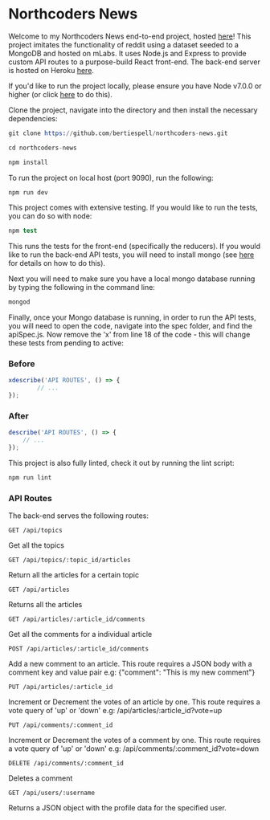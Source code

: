 
# Northcoders News

Welcome to my Northcoders News end-to-end project, hosted [here](http://utopian-dreams.surge.sh/)! This project imitates the functionality of reddit using a dataset seeded to a MongoDB and hosted on mLabs. It uses Node.js and Express to provide custom API routes to a purpose-build React front-end. The back-end server is hosted on Heroku [here](https://pure-plateau-45897.herokuapp.com/api).

If you'd like to run the project locally, please ensure you have Node v7.0.0 or higher (or click [here](https://nodejs.org/en/download/) to do this).

Clone the project, navigate into the directory and then install the necessary dependencies:

```s
git clone https://github.com/bertiespell/northcoders-news.git 

cd northcoders-news

npm install

```

To run the project on local host (port 9090), run the following:

```s
npm run dev

```

This project comes with extensive testing. If you would like to run the tests, you can do so with node:

```s
npm test

```

This runs the tests for the front-end (specifically the reducers). If you would like to run the back-end API tests, you will need to install mongo (see [here](https://www.mongodb.com/download-center#community) for details on how to do this).

Next you will need to make sure you have a local mongo database running by typing the following in the command line:

```s
mongod

```

Finally, once your Mongo database is running, in order to run the API tests, you will need to open the code, navigate into the spec folder, and find the apiSpec.js. Now remove the 'x' from line 18 of the code - this will change these tests from pending to active:

### Before
```javascript
xdescribe('API ROUTES', () => {
        // ...
});

```

### After
```javascript
describe('API ROUTES', () => {
    // ...
});

```

This project is also fully linted, check it out by running the lint script:

```s
npm run lint

```

### API Routes

The back-end serves the following routes:

```
GET /api/topics
```
Get all the topics

```
GET /api/topics/:topic_id/articles
```
Return all the articles for a certain topic

```
GET /api/articles
```
Returns all the articles

```
GET /api/articles/:article_id/comments
```
Get all the comments for a individual article

```
POST /api/articles/:article_id/comments
```
Add a new comment to an article. This route requires a JSON body with a comment key and value pair
e.g: {"comment": "This is my new comment"}

```
PUT /api/articles/:article_id
```
Increment or Decrement the votes of an article by one. This route requires a vote query of 'up' or 'down'
e.g: /api/articles/:article_id?vote=up

```
PUT /api/comments/:comment_id
```
Increment or Decrement the votes of a comment by one. This route requires a vote query of 'up' or 'down'
e.g: /api/comments/:comment_id?vote=down

```
DELETE /api/comments/:comment_id
```
Deletes a comment

```
GET /api/users/:username
```
Returns a JSON object with the profile data for the specified user.


